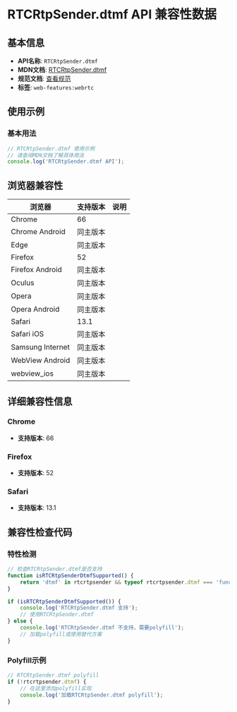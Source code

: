 # RTCRtpSender.dtmf API 兼容性数据

## 基本信息

- **API名称**: `RTCRtpSender.dtmf`
- **MDN文档**: [RTCRtpSender.dtmf](https://developer.mozilla.org/docs/Web/API/RTCRtpSender/dtmf)
- **规范文档**: [查看规范](https://w3c.github.io/webrtc-pc/#dom-rtcrtpsender-dtmf)
- **标签**: `web-features:webrtc`

## 使用示例

### 基本用法

```javascript
// RTCRtpSender.dtmf 使用示例
// 请查阅MDN文档了解具体用法
console.log('RTCRtpSender.dtmf API');
```

## 浏览器兼容性

| 浏览器 | 支持版本 | 说明 |
|--------|----------|------|
| Chrome | 66 |  |
| Chrome Android | 同主版本 |  |
| Edge | 同主版本 |  |
| Firefox | 52 |  |
| Firefox Android | 同主版本 |  |
| Oculus | 同主版本 |  |
| Opera | 同主版本 |  |
| Opera Android | 同主版本 |  |
| Safari | 13.1 |  |
| Safari iOS | 同主版本 |  |
| Samsung Internet | 同主版本 |  |
| WebView Android | 同主版本 |  |
| webview_ios | 同主版本 |  |

## 详细兼容性信息

### Chrome

- **支持版本**: 66

### Firefox

- **支持版本**: 52

### Safari

- **支持版本**: 13.1

## 兼容性检查代码

### 特性检测

```javascript
// 检查RTCRtpSender.dtmf是否支持
function isRTCRtpSenderDtmfSupported() {
    return 'dtmf' in rtcrtpsender && typeof rtcrtpsender.dtmf === 'function';
}

if (isRTCRtpSenderDtmfSupported()) {
    console.log('RTCRtpSender.dtmf 支持');
    // 使用RTCRtpSender.dtmf
} else {
    console.log('RTCRtpSender.dtmf 不支持，需要polyfill');
    // 加载polyfill或使用替代方案
}
```

### Polyfill示例

```javascript
// RTCRtpSender.dtmf polyfill
if (!rtcrtpsender.dtmf) {
    // 在这里添加polyfill实现
    console.log('加载RTCRtpSender.dtmf polyfill');
}
```

